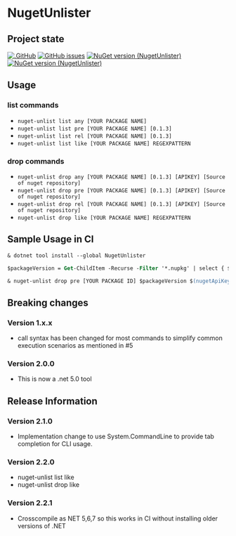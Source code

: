 # NugetUnlister

## Project state

[![.GitHub](https://github.com/taori/NugetUnlister/actions/workflows/dotnet.yml/badge.svg)](https://github.com/taori/NugetUnlister/actions/workflows/dotnet.yml)
[![GitHub issues](https://img.shields.io/github/issues/taori/NugetUnlister)](https://github.com/taori/NugetUnlister/issues)
[![NuGet version (NugetUnlister)](https://img.shields.io/nuget/v/NugetUnlister.svg)](https://www.nuget.org/packages/NugetUnlister/)
[![NuGet version (NugetUnlister)](https://img.shields.io/nuget/vpre/NugetUnlister.svg)](https://www.nuget.org/packages/NugetUnlister/latest/prerelease)

## Usage

### list commands
- `nuget-unlist list any [YOUR PACKAGE NAME]`
- `nuget-unlist list pre [YOUR PACKAGE NAME] [0.1.3] `
- `nuget-unlist list rel [YOUR PACKAGE NAME] [0.1.3] `
- `nuget-unlist list like [YOUR PACKAGE NAME] REGEXPATTERN `

### drop commands
- `nuget-unlist drop any [YOUR PACKAGE NAME] [0.1.3] [APIKEY] [Source of nuget repository]`
- `nuget-unlist drop pre [YOUR PACKAGE NAME] [0.1.3] [APIKEY] [Source of nuget repository]`
- `nuget-unlist drop rel [YOUR PACKAGE NAME] [0.1.3] [APIKEY] [Source of nuget repository]`
- `nuget-unlist drop like [YOUR PACKAGE NAME] REGEXPATTERN `

## Sample Usage in CI

```ps
& dotnet tool install --global NugetUnlister

$packageVersion = Get-ChildItem -Recurse -Filter '*.nupkg' | select { $_.Name } -ExpandProperty Name -First 1 | Select-String -Pattern "\d[\d\w\.\+-]+(?=.nupkg)" | %{$_.Matches.Value}

& nuget-unlist drop pre [YOUR PACKAGE ID] $packageVersion $(nugetApiKey)
```

## Breaking changes

### Version 1.x.x
- call syntax has been changed for most commands to simplify common execution scenarios as mentioned in #5

### Version 2.0.0
- This is now a .net 5.0 tool


## Release Information

### Version 2.1.0
- Implementation change to use System.CommandLine to provide tab completion for CLI usage.

### Version 2.2.0
+ nuget-unlist list like 
+ nuget-unlist drop like 

### Version 2.2.1
- Crosscompile as NET 5,6,7 so this works in CI without installing older versions of .NET
